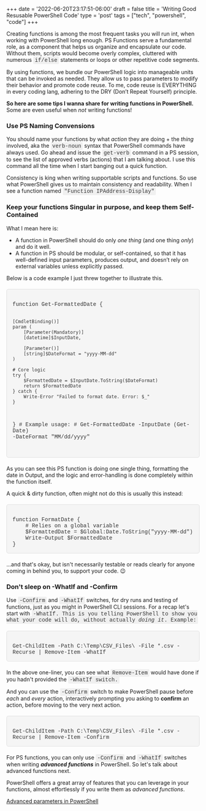 +++
date = '2022-06-20T23:17:51-06:00'
draft = false
title = 'Writing Good Resusable PowerShell Code'
type = 'post'
tags = ["tech", "powershell", "code"]
+++

<style>
/* Base style for code blocks */
.code-block {
    padding: 15px;                    /* Padding around the code */
    font-family: 'Courier New', Courier, monospace; /* Monospace font */
    white-space: pre-wrap;            /* Preserve whitespace and wrap lines */
    border-radius: 5px;               /* Rounded corners */
    overflow-x: auto;                 /* Horizontal scroll if needed */
    margin: 20px 0;                   /* Vertical spacing */
    /* Default colors (light mode) */
    background-color: #f5f5f5;        /* Light gray background */
    border: 1px solid #ddd;           /* Light border */
    color: #333;                      /* Dark text for readability */
}

/* Style for inline monospace text */
.mono {
    font-family: 'Courier New', Courier, monospace; /* Monospace font */
    background-color: #f0f0f0;        /* Light background to highlight */
    padding: 2px 4px;                  /* Padding around text */
    border-radius: 3px;                /* Rounded corners */
}

/* Dark mode overrides for code blocks */
@media (prefers-color-scheme: dark) {
    .code-block {
        background-color: #2d2d2d;    /* Dark background */
        border: 1px solid #555;        /* Darker border */
        color: #f8f8f2;                /* Light text for readability */
    }

    .mono {
        background-color: #3c3c3c;     /* Darker background for inline code */
        color: #f8f8f2;                /* Light text */
    }
}

/* Optional: Light mode overrides (for explicitness) */
@media (prefers-color-scheme: light) {
    .code-block {
        background-color: #f5f5f5;     /* Light gray background */
        border: 1px solid #ddd;        /* Light border */
        color: #333;                   /* Dark text */
    }

    .mono {
        background-color: #f0f0f0;     /* Light background */
        color: #333;                   /* Dark text */
    }
}
</style>

Creating functions is among the most frequent tasks you will run int, when working with PowerShell long enough. PS Functions serve a fundamental role, as a component that helps us organize and encapsulate our code. Without them, scripts would become overly complex, cluttered with numerous <span class="mono">if/else</span> statements or loops or other repetitive code segments.<br />

By using functions, we bundle our PowerShell logic into manageable units that can be invoked as needed. They allow us to pass parameters to modify their behavior and promote code reuse. To me, code reuse is EVERYTHING in every coding lang, adhering to the DRY (Don’t Repeat Yourself) principle.<br />

<b>So here are some tips I wanna share for writing functions in PowerShell.</b>  Some are even useful when <i>not</i> writing functions!<br />

### Use PS Naming Convensions <br />

You should name your functions by what <i>action</i> they are doing + the <i>thing</i> involved, aka the <span class="mono">verb-noun</span> syntax that PowerShell commands have always used. Go ahead and issue the <span class="mono">get-verb</span> command in a PS session, to see the list of approved verbs (actions) that I am talking about.  I use this command all the time when I start banging out a quick function.<br />

Consistency is king when writing supportable scripts and functions. So use what PowerShell gives us to maintain consistency and readability.  When I see a function named <span class="mono">"Function IPAddress-Display"</span><br />

### Keep your functions Singular in purpose, and keep them Self-Contained <br />

What I mean here is: 

- A function in PowerShell should do only <i>one thing</i> (and one thing <i>only</i>) and do it well.
- A function in PS should be modular, or self-contained, so that it has well-defined input parameters, produces output, and doesn’t rely on external variables unless explicitly passed.  

Below is a code example I just threw together to illustrate this.

<div class="code-block">
function Get-FormattedDate {
    
    [CmdletBinding()]
    param (
        [Parameter(Mandatory)]
        [datetime]$InputDate,

        [Parameter()]
        [string]$DateFormat = "yyyy-MM-dd"
    )

    # Core logic
    try {
        $FormattedDate = $InputDate.ToString($DateFormat)
        return $FormattedDate
    } catch {
        Write-Error "Failed to format date. Error: $_"
    }
}
\# Example usage:
\# Get-FormattedDate -InputDate (Get-Date) -DateFormat "MM/dd/yyyy"
</div>

As you can see this PS function is doing one single thing, formatting the date in Output, and the logic and error-handling is done completely within the function itself.<br /> 

A quick & dirty function, often might not do this is usually this instead:<br />

<div class="code-block">
function FormatDate {
    # Relies on a global variable
    $FormattedDate = $Global:Date.ToString("yyyy-MM-dd")
    Write-Output $FormattedDate
}
</div>

...and that's okay, but isn't necessarily testable or reads clearly for anyone coming in behind you, to support your code. 😉 <br />

### Don't sleep on -WhatIf and -Confirm

Use <span class="mono">-Confirm</span> and <span class="mono">-WhatIf</span> switches, for dry runs and testing of functions, just as you might in PowerShell CLI sessions.  For a recap let's start with <span class="mono">-WhatIf<span>.  This is you telling PowerShell to show you what your code will do, without actually <i>doing it</i>. Example:<br />

<div class="code-block">
Get-ChildItem -Path C:\Temp\CSV_Files\ -File *.csv -Recurse | Remove-Item -WhatIf
</div>

In the above one-liner, you can see what <span class="mono">Remove-Item</span> would have done if you hadn't provided the <span class="mono">-WhatIf<span> switch.<br />

And you can use the <span class="mono">-Confirm</span> switch to make PowerShell pause before <i>each</i> and <i>every</i> action, interactively prompting you asking to <b>confirm</b> an action, before moving to the very next action.<br />

<div class="code-block">
Get-ChildItem -Path C:\Temp\CSV_Files\ -File *.csv -Recurse | Remove-Item -Confirm
</div>

For PS functions, you can only use <span class="mono">-Confirm</span> and <span class="mono">-WhatIf</span> switches when writing <i><b>advanced functions</b></i> in PowerShell.  So let's talk about advanced functions next.<br />

PowerShell offers a great array of features that you can leverage in your functions, almost effortlessly if you write them as <i>advanced functions</i>.

<a href="https://learn.microsoft.com/en-us/powershell/module/microsoft.powershell.core/about/about_functions_advanced_parameters?view=powershell-7.4&viewFallbackFrom=powershell-6">Advanced parameters in PowerShell</a>